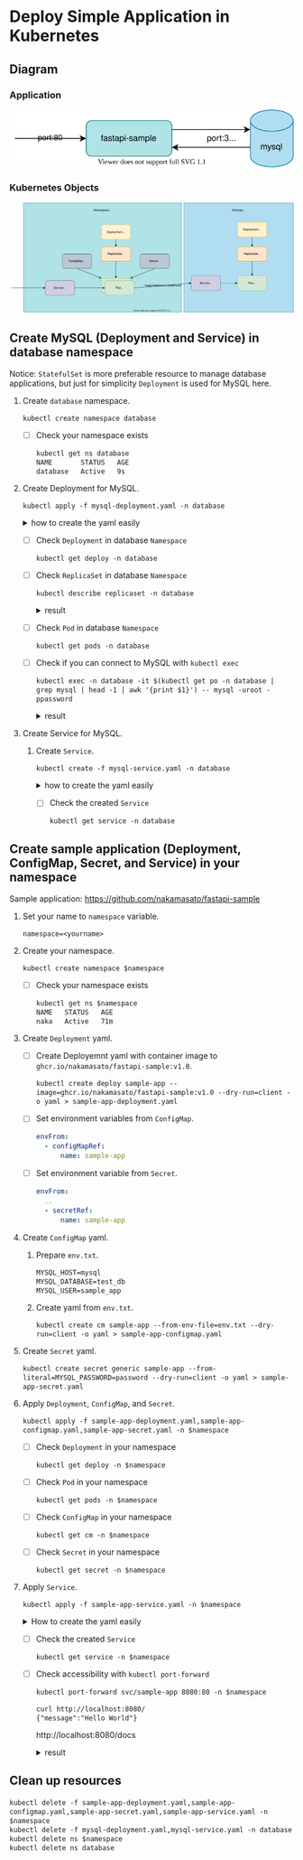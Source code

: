 # Deploy Simple Application in Kubernetes

## Diagram
### Application

![](diagram.drawio.svg)
### Kubernetes Objects

![](kubernetes-object.drawio.svg)

## Create MySQL (Deployment and Service) in database namespace

Notice: `StatefulSet` is more preferable resource to manage database applications, but just for simplicity `Deployment` is used for MySQL here.

1. Create `database` namespace.
    ```
    kubectl create namespace database
    ```

    - [ ] Check your namespace exists

        ```
        kubectl get ns database
        NAME       STATUS   AGE
        database   Active   9s
        ```

1. Create Deployment for MySQL.

    ```
    kubectl apply -f mysql-deployment.yaml -n database
    ```

    <details><summary>how to create the yaml easily</summary>

    Create base yaml file:

    ```
    kubectl create deploy mysql --image=mysql:5.7 --dry-run=client -o yaml > mysql-deployment.yaml
    ```

    Add required `env`:

    ```yaml
        env:
          - name: MYSQL_ROOT_PASSWORD
            value: password
          - name: MYSQL_DATABASE
            value: test_db
          - name: MYSQL_USER
            value: sample_app
          - name: MYSQL_PASSWORD
            value: password
    ```

    </details>

    - [ ] Check `Deployment` in database `Namespace`

        ```
        kubectl get deploy -n database
        ```

    - [ ] Check `ReplicaSet` in database `Namespace`

        ```
        kubectl describe replicaset -n database
        ```

        <details><summary>result</summary>

            ...
            Controlled By:  Deployment/mysql
            ...

        </details>

    - [ ] Check `Pod` in database `Namespace`

        ```
        kubectl get pods -n database
        ```

    - [ ] Check if you can connect to MySQL with `kubectl exec`

        ```
        kubectl exec -n database -it $(kubectl get po -n database | grep mysql | head -1 | awk '{print $1}') -- mysql -uroot -ppassword
        ```

        <details><summary>result</summary>

        ```sql
        mysql: [Warning] Using a password on the command line interface can be insecure.
        Welcome to the MySQL monitor.  Commands end with ; or \g.
        Your MySQL connection id is 3
        Server version: 5.7.35 MySQL Community Server (GPL)

        Copyright (c) 2000, 2021, Oracle and/or its affiliates.

        Oracle is a registered trademark of Oracle Corporation and/or its
        affiliates. Other names may be trademarks of their respective
        owners.

        Type 'help;' or '\h' for help. Type '\c' to clear the current input statement.

        mysql>
        ```

        </details>

1. Create Service for MySQL.

    1. Create `Service`.

        ```
        kubectl create -f mysql-service.yaml -n database
        ```

        <details><summary>how to create the yaml easily</summary>

        ```
        kubectl create service clusterip mysql --tcp=3306 --dry-run=client --output yaml > mysql-service.yaml
        ```

        </details>

        - [ ] Check the created `Service`

            ```
            kubectl get service -n database
            ```

## Create sample application (Deployment, ConfigMap, Secret, and Service) in your namespace

Sample application: https://github.com/nakamasato/fastapi-sample

1. Set your name to `namespace` variable.

    ```
    namespace=<yourname>
    ```
1. Create your namespace.
    ```
    kubectl create namespace $namespace
    ```

    - [ ] Check your namespace exists

        ```
        kubectl get ns $namespace
        NAME   STATUS   AGE
        naka   Active   71m
        ```

1. Create `Deployment` yaml.

    - [ ] Create Deployemnt yaml with container image to `ghcr.io/nakamasato/fastapi-sample:v1.0`.
        ```
        kubectl create deploy sample-app --image=ghcr.io/nakamasato/fastapi-sample:v1.0 --dry-run=client -o yaml > sample-app-deployment.yaml
        ```
    - [ ] Set environment variables from `ConfigMap`.
        ```yaml
        envFrom:
          - configMapRef:
              name: sample-app
        ```
    - [ ] Set environment variable from `Secret`.
        ```yaml
        envFrom:
          ..
          - secretRef:
              name: sample-app
        ```

1. Create `ConfigMap` yaml.

    1. Prepare `env.txt`.

        ```
        MYSQL_HOST=mysql
        MYSQL_DATABASE=test_db
        MYSQL_USER=sample_app
        ```
    1. Create yaml from `env.txt`.
        ```
        kubectl create cm sample-app --from-env-file=env.txt --dry-run=client -o yaml > sample-app-configmap.yaml
        ```

1. Create `Secret` yaml.

    ```
    kubectl create secret generic sample-app --from-literal=MYSQL_PASSWORD=password --dry-run=client -o yaml > sample-app-secret.yaml
    ```

1. Apply `Deployment`, `ConfigMap`, and `Secret`.

    ```
    kubectl apply -f sample-app-deployment.yaml,sample-app-configmap.yaml,sample-app-secret.yaml -n $namespace
    ```

    - [ ] Check `Deployment` in your namespace

        ```
        kubectl get deploy -n $namespace
        ```

    - [ ] Check `Pod` in your namespace

        ```
        kubectl get pods -n $namespace
        ```

    - [ ] Check `ConfigMap` in your namespace

        ```
        kubectl get cm -n $namespace
        ```

    - [ ] Check `Secret` in your namespace

        ```
        kubectl get secret -n $namespace
        ```

1. Apply `Service`.

    ```
    kubectl apply -f sample-app-service.yaml -n $namespace
    ```

    <details><summary>How to create the yaml easily</summary>

        kubectl create service clusterip sample-app --tcp=80 --dry-run=client -o yaml > sample-app-service.yaml

    </details>

    - [ ] Check the created `Service`

        ```
        kubectl get service -n $namespace
        ```

    - [ ] Check accessibility with `kubectl port-forward`


        ```
        kubectl port-forward svc/sample-app 8080:80 -n $namespace
        ```

        ```
        curl http://localhost:8080/
        {"message":"Hello World"}
        ```

        http://localhost:8080/docs

        <details><summary>result</summary>

        ![](https://github.com/nakamasato/fastapi-sample/blob/c91117165e1babe07a3d42310876f727058ae6a0/docs/fast-api.png)

        </details>

## Clean up resources

```
kubectl delete -f sample-app-deployment.yaml,sample-app-configmap.yaml,sample-app-secret.yaml,sample-app-service.yaml -n $namespace
kubectl delete -f mysql-deployment.yaml,mysql-service.yaml -n database
kubectl delete ns $namespace
kubectl delete ns database
```
